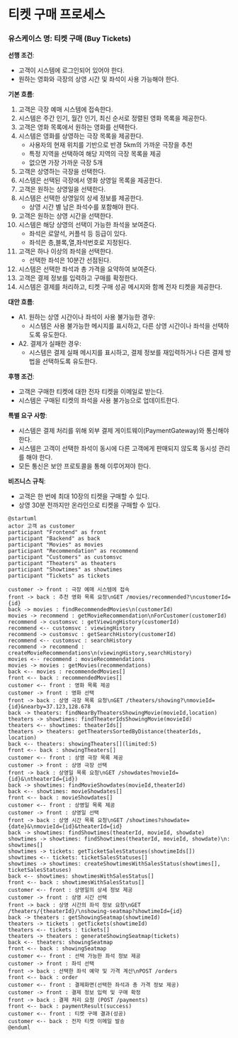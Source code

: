 # 티켓 구매 프로세스

### 유스케이스 명: 티켓 구매 (Buy Tickets)

**선행 조건**:

-   고객이 시스템에 로그인되어 있어야 한다.
-   원하는 영화와 극장의 상영 시간 및 좌석이 사용 가능해야 한다.

**기본 흐름**:

1. 고객은 극장 예매 시스템에 접속한다.
1. 시스템은 주간 인기, 월간 인기, 최신 순서로 정렬된 영화 목록을 제공한다.
1. 고객은 영화 목록에서 원하는 영화를 선택한다.
1. 시스템은 영화를 상영하는 극장 목록을 제공한다.
    - 사용자의 현재 위치를 기반으로 반경 5km의 가까운 극장을 추천
    - 특정 지역을 선택하여 해당 지역의 극장 목록을 제공
    - 없으면 가장 가까운 극장 5개
1. 고객은 상영하는 극장을 선택한다.
1. 시스템은 선택된 극장에서 영화 상영일 목록을 제공한다.
1. 고객은 원하는 상영일을 선택한다.
1. 시스템은 선택한 상영일의 상세 정보를 제공한다.
    - 상영 시간 별 남은 좌석수를 포함해야 한다.
1. 고객은 원하는 상영 시간을 선택한다.
1. 시스템은 해당 상영의 선택이 가능한 좌석을 보여준다.
    - 좌석은 로얄석, 커플석 등 등급이 있다.
    - 좌석은 층,블록,열,좌석번호로 지정된다.
1. 고객은 하나 이상의 좌석을 선택한다.
    - 선택한 좌석은 10분간 선점된다.
1. 시스템은 선택한 좌석과 총 가격을 요약하여 보여준다.
1. 고객은 결제 정보를 입력하고 구매를 확정한다.
1. 시스템은 결제를 처리하고, 티켓 구매 성공 메시지와 함께 전자 티켓을 제공한다.

**대안 흐름**:

-   A1. 원하는 상영 시간이나 좌석이 사용 불가능한 경우:
    -   시스템은 사용 불가능한 메시지를 표시하고, 다른 상영 시간이나 좌석을 선택하도록 유도한다.
-   A2. 결제가 실패한 경우:
    -   시스템은 결제 실패 메시지를 표시하고, 결제 정보를 재입력하거나 다른 결제 방법을 선택하도록 유도한다.

**후행 조건**:

-   고객은 구매한 티켓에 대한 전자 티켓을 이메일로 받는다.
-   시스템은 구매된 티켓의 좌석을 사용 불가능으로 업데이트한다.

**특별 요구 사항**:

-   시스템은 결제 처리를 위해 외부 결제 게이트웨이(PaymentGateway)와 통신해야 한다.
-   시스템은 고객이 선택한 좌석이 동시에 다른 고객에게 판매되지 않도록 동시성 관리를 해야 한다.
-   모든 통신은 보안 프로토콜을 통해 이루어져야 한다.

**비즈니스 규칙**:

-   고객은 한 번에 최대 10장의 티켓을 구매할 수 있다.
-   상영 30분 전까지만 온라인으로 티켓을 구매할 수 있다.

```plantuml
@startuml
actor 고객 as customer
participant "Frontend" as front
participant "Backend" as back
participant "Movies" as movies
participant "Recommendation" as recommend
participant "Customers" as customsvc
participant "Theaters" as theaters
participant "Showtimes" as showtimes
participant "Tickets" as tickets

customer -> front : 극장 예매 시스템에 접속
front -> back : 추천 영화 목록 요청\nGET /movies/recommended?\ncustomerId={id}
back -> movies : findRecommendedMovies\n(customerId)
movies -> recommend : getMovieRecommendation\nForCustomer(customerId)
recommend -> customsvc : getViewingHistory(customerId)
recommend <-- customsvc : viewingHistory
recommend -> customsvc : getSearchHistory(customerId)
recommend <-- customsvc : searchHistory
recommend -> recommend : createMovieRecommendations\n(viewingHistory,searchHistory)
movies <-- recommend : movieRecommendations
movies -> movies : getMovies(recommendations)
back <-- movies : recommendedMovies[]
front <-- back : recommendedMovies[]
customer <-- front : 영화 목록 제공
customer -> front : 영화 선택
front -> back : 상영 극장 목록 요청\nGET /theaters/showing?\nmovieId={id}&nearby=37.123,128.678
back -> theaters: findNearByTheatersShowingMovie(movieId,location)
theaters -> showtimes: findTheaterIdsShowingMovie(movieId)
theaters <-- showtimes: theaterIds[]
theaters -> theaters: getTheatersSortedByDistance(theaterIds, location)
back <-- theaters: showingTheaters[](limited:5)
front <-- back : showingTheaters[]
customer <-- front : 상영 극장 목록 제공
customer -> front : 상영 극장 선택
front -> back : 상영일 목록 요청\nGET /showdates?movieId={id}&\ntheaterId={id})
back -> showtimes: findMovieShowdates(movieId,theaterId)
back <-- showtimes: movieShowdates[]
front <-- back : movieShowdates[]
customer <-- front : 상영일 목록 제공
customer -> front : 상영일 선택
front -> back : 상영 시간 목록 요청\nGET /showtimes?showdate={date}&\nmovieId={id}&theaterId={id}
back -> showtimes: findShowtimes(theaterId, movieId, showdate)
showtimes -> showtimes: findShowtimes(theaterId, movieId, showdate)\n: showtimes[]
showtimes -> tickets: getTicketSalesStatuses(showtimeIds[])
showtimes <-- tickets: ticketSalesStatuses[]
showtimes -> showtimes: createShowtimesWithSalesStatus(showtimes[], ticketSalesStatuses)
back <-- showtimes: showtimesWithSalesStatus[]
front <-- back : showtimesWithSalesStatus[]
customer <-- front : 상영일의 상세 정보 제공
customer -> front : 상영 시간 선택
front -> back : 상영 시간의 좌석 정보 요청\nGET /theaters/{theaterId}/\nshowing-seatmap?showtimeId={id}
back -> theaters : getShowingSeatmap(showtimeId)
theaters -> tickets : getTickets(showtimeId)
theaters <-- tickets : tickets[]
theaters -> theaters : generateShowingSeatmap(tickets)
back <-- theaters: showingSeatmap
front <-- back : showingSeatmap
customer <-- front : 선택 가능한 좌석 정보 제공
customer -> front : 좌석 선택
front -> back : 선택한 좌석 예약 및 가격 계산\nPOST /orders
front <-- back : order
customer <-- front : 결제화면(선택한 좌석과 총 가격 정보 제공)
customer -> front : 결제 정보 입력 및 구매 확정
front -> back : 결제 처리 요청 (POST /payments)
front <-- back : paymentResult(success)
customer <-- front : 티켓 구매 결과(성공)
customer <-- back : 전자 티켓 이메일 발송
@enduml

```
